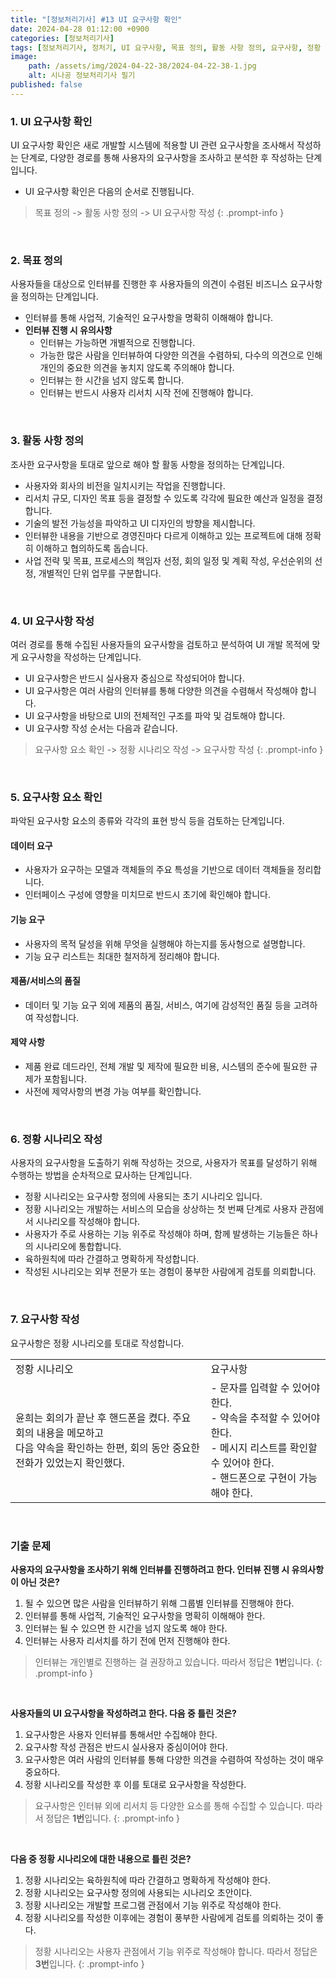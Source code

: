 ```yaml
---
title: "[정보처리기사] #13 UI 요구사항 확인"
date: 2024-04-28 01:12:00 +0900
categories: [정보처리기사]
tags: [정보처리기사, 정처기, UI 요구사항, 목표 정의, 활동 사항 정의, 요구사항, 정황 시나리오]
image:
    path: /assets/img/2024-04-22-38/2024-04-22-38-1.jpg
    alt: 시나공 정보처리기사 필기
published: false
---
```


### 1. UI 요구사항 확인

UI 요구사항 확인은 새로 개발할 시스템에 적용할 UI 관련 요구사항을 조사해서 작성하는 단계로, 다양한 경로를 통해 사용자의 요구사항을 조사하고 분석한 후 작성하는 단계입니다.

- UI 요구사항 확인은 다음의 순서로 진행됩니다.

> 목표 정의 -> 활동 사항 정의 -> UI 요구사항 작성
{: .prompt-info }

&nbsp;

### 2. 목표 정의

사용자들을 대상으로 인터뷰를 진행한 후 사용자들의 의견이 수렴된 비즈니스 요구사항을 정의하는 단계입니다.

- 인터뷰를 통해 사업적, 기술적인 요구사항을 명확히 이해해야 합니다.
- **인터뷰 진행 시 유의사항**
  - 인터뷰는 가능하면 개별적으로 진행합니다.
  - 가능한 많은 사람을 인터뷰하여 다양한 의견을 수렴하되, 다수의 의견으로 인해 개인의 중요한 의견을 놓치지 않도록 주의해야 합니다.
  - 인터뷰는 한 시간을 넘지 않도록 합니다.
  - 인터뷰는 반드시 사용자 리서치 시작 전에 진행해야 합니다.

&nbsp;

### 3. 활동 사항 정의

조사한 요구사항을 토대로 앞으로 해야 할 활동 사항을 정의하는 단계입니다.

- 사용자와 회사의 비전을 일치시키는 작업을 진행합니다.
- 리서치 규모, 디자인 목표 등을 결정할 수 있도록 각각에 필요한 예산과 일정을 결정합니다.
- 기술의 발전 가능성을 파악하고 UI 디자인의 방향을 제시합니다.
- 인터뷰한 내용을 기반으로 경영진마다 다르게 이해하고 있는 프로젝트에 대해 정확히 이해하고 협의하도록 돕습니다.
- 사업 전략 및 목표, 프로세스의 책임자 선정, 회의 일정 및 계획 작성, 우선순위의 선정, 개별적인 단위 업무를 구분합니다.

&nbsp;

### 4. UI 요구사항 작성

여러 경로를 통해 수집된 사용자들의 요구사항을 검토하고 분석하여 UI 개발 목적에 맞게 요구사항을 작성하는 단계입니다.

- UI 요구사항은 반드시 실사용자 중심으로 작성되어야 합니다.
- UI 요구사항은 여러 사람의 인터뷰를 통해 다양한 의견을 수렴해서 작성해야 합니다.
- UI 요구사항을 바탕으로 UI의 전체적인 구조를 파악 및 검토해야 합니다.
- UI 요구사항 작성 순서는 다음과 같습니다.

> 요구사항 요소 확인 -> 정황 시나리오 작성 -> 요구사항 작성
{: .prompt-info }

&nbsp;

### 5. 요구사항 요소 확인

파악된 요구사항 요소의 종류와 각각의 표현 방식 등을 검토하는 단계입니다.

#### 데이터 요구

- 사용자가 요구하는 모델과 객체들의 주요 특성을 기반으로 데이터 객체들을 정리합니다.
- 인터페이스 구성에 영향을 미치므로 반드시 초기에 확인해야 합니다.

#### 기능 요구

- 사용자의 목적 달성을 위해 무엇을 실행해야 하는지를 동사형으로 설명합니다.
- 기능 요구 리스트는 최대한 철저하게 정리해야 합니다.

#### 제품/서비스의 품질

- 데이터 및 기능 요구 외에 제품의 품질, 서비스, 여기에 감성적인 품질 등을 고려하여 작성합니다.

#### 제약 사항

- 제품 완료 데드라인, 전체 개발 및 제작에 필요한 비용, 시스템의 준수에 필요한 규제가 포함됩니다.
- 사전에 제약사항의 변경 가능 여부를 확인합니다.

&nbsp;

### 6. 정황 시나리오 작성

사용자의 요구사항을 도출하기 위해 작성하는 것으로, 사용자가 목표를 달성하기 위해 수행하는 방법을 순차적으로 묘사하는 단계입니다.

- 정황 시나리오는 요구사항 정의에 사용되는 초기 시나리오 입니다.
- 정황 시나리오는 개발하는 서비스의 모습을 상상하는 첫 번째 단계로 사용자 관점에서 시나리오를 작성해야 합니다.
- 사용자가 주로 사용하는 기능 위주로 작성해야 하며, 함께 발생하는 기능들은 하나의 시나리오에 통합합니다.
- 육하원칙에 따라 간결하고 명확하게 작성합니다.
- 작성된 시나리오는 외부 전문가 또는 경험이 풍부한 사람에게 검토를 의뢰합니다.

&nbsp;

### 7. 요구사항 작성

요구사항은 정황 시나리오를 토대로 작성합니다.

<table>
    <tr>
        <td>정황 시나리오</td>
        <td>요구사항</td>
    </tr>
    <tr>
        <td>
            윤희는 회의가 끝난 후 핸드폰을 켰다. 주요 회의 내용을 메모하고 <br>
            다음 약속을 확인하는 한편, 회의 동안 중요한 전화가 있었는지 확인했다.
        </td>
        <td>
            - 문자를 입력할 수 있어야 한다.<br>
            - 약속을 추적할 수 있어야 한다.<br>
            - 메시지 리스트를 확인할 수 있어야 한다.<br>
            - 핸드폰으로 구현이 가능해야 한다.
        </td>
    </tr>
</table>

&nbsp;

### 기출 문제

**사용자의 요구사항을 조사하기 위해 인터뷰를 진행하려고 한다. 인터뷰 진행 시 유의사항이 아닌 것은?**

1. 될 수 있으면 많은 사람을 인터뷰하기 위해 그룹별 인터뷰를 진행해야 한다.
2. 인터뷰를 통해 사업적, 기술적인 요구사항을 명확히 이해해야 한다.
3. 인터뷰는 될 수 있으면 한 시간을 넘지 않도록 해야 한다.
4. 인터뷰는 사용자 리서치를 하기 전에 먼저 진행해야 한다.

> 인터뷰는 개인별로 진행하는 걸 권장하고 있습니다. 따라서 정답은 **1번**입니다.
{: .prompt-info }

&nbsp;

**사용자들의 UI 요구사항을 작성하려고 한다. 다음 중 틀린 것은?**

1. 요구사항은 사용자 인터뷰를 통해서만 수집해야 한다.
2. 요구사항 작성 관점은 반드시 실사용자 중심이어야 한다.
3. 요구사항은 여러 사람의 인터뷰를 통해 다양한 의견을 수렴하여 작성하는 것이 매우 중요하다.
4. 정황 시나리오를 작성한 후 이를 토대로 요구사항을 작성한다.

> 요구사항은 인터뷰 외에 리서치 등 다양한 요소를 통해 수집할 수 있습니다. 따라서 정답은 **1번**입니다.
{: .prompt-info }

&nbsp;

**다음 중 정황 시나리오에 대한 내용으로 틀린 것은?**

1. 정황 시나리오는 육하원칙에 따라 간결하고 명확하게 작성해야 한다.
2. 정황 시나리오는 요구사항 정의에 사용되는 시나리오 초안이다.
3. 정황 시나리오는 개발할 프로그램 관점에서 기능 위주로 작성해야 한다.
4. 정황 시나리오를 작성한 이후에는 경험이 풍부한 사람에게 검토를 의뢰하는 것이 좋다.

> 정황 시나리오는 사용자 관점에서 기능 위주로 작성해야 합니다. 따라서 정답은 **3번**입니다.
{: .prompt-info }
